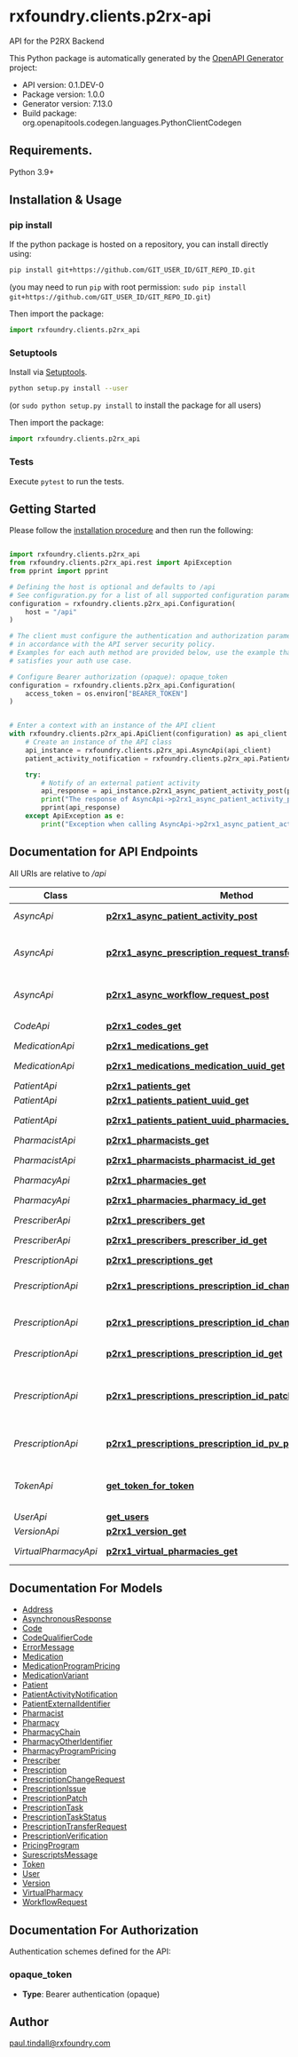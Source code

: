 # rxfoundry.clients.p2rx-api
API for the P2RX Backend


This Python package is automatically generated by the [OpenAPI Generator](https://openapi-generator.tech) project:

- API version: 0.1.DEV-0
- Package version: 1.0.0
- Generator version: 7.13.0
- Build package: org.openapitools.codegen.languages.PythonClientCodegen

## Requirements.

Python 3.9+

## Installation & Usage
### pip install

If the python package is hosted on a repository, you can install directly using:

```sh
pip install git+https://github.com/GIT_USER_ID/GIT_REPO_ID.git
```
(you may need to run `pip` with root permission: `sudo pip install git+https://github.com/GIT_USER_ID/GIT_REPO_ID.git`)

Then import the package:
```python
import rxfoundry.clients.p2rx_api
```

### Setuptools

Install via [Setuptools](http://pypi.python.org/pypi/setuptools).

```sh
python setup.py install --user
```
(or `sudo python setup.py install` to install the package for all users)

Then import the package:
```python
import rxfoundry.clients.p2rx_api
```

### Tests

Execute `pytest` to run the tests.

## Getting Started

Please follow the [installation procedure](#installation--usage) and then run the following:

```python

import rxfoundry.clients.p2rx_api
from rxfoundry.clients.p2rx_api.rest import ApiException
from pprint import pprint

# Defining the host is optional and defaults to /api
# See configuration.py for a list of all supported configuration parameters.
configuration = rxfoundry.clients.p2rx_api.Configuration(
    host = "/api"
)

# The client must configure the authentication and authorization parameters
# in accordance with the API server security policy.
# Examples for each auth method are provided below, use the example that
# satisfies your auth use case.

# Configure Bearer authorization (opaque): opaque_token
configuration = rxfoundry.clients.p2rx_api.Configuration(
    access_token = os.environ["BEARER_TOKEN"]
)


# Enter a context with an instance of the API client
with rxfoundry.clients.p2rx_api.ApiClient(configuration) as api_client:
    # Create an instance of the API class
    api_instance = rxfoundry.clients.p2rx_api.AsyncApi(api_client)
    patient_activity_notification = rxfoundry.clients.p2rx_api.PatientActivityNotification() # PatientActivityNotification | 

    try:
        # Notify of an external patient activity
        api_response = api_instance.p2rx1_async_patient_activity_post(patient_activity_notification)
        print("The response of AsyncApi->p2rx1_async_patient_activity_post:\n")
        pprint(api_response)
    except ApiException as e:
        print("Exception when calling AsyncApi->p2rx1_async_patient_activity_post: %s\n" % e)

```

## Documentation for API Endpoints

All URIs are relative to */api*

Class | Method | HTTP request | Description
------------ | ------------- | ------------- | -------------
*AsyncApi* | [**p2rx1_async_patient_activity_post**](docs/AsyncApi.md#p2rx1_async_patient_activity_post) | **POST** /p2rx/1/async/patient_activity | Notify of an external patient activity
*AsyncApi* | [**p2rx1_async_prescription_request_transfer_post**](docs/AsyncApi.md#p2rx1_async_prescription_request_transfer_post) | **POST** /p2rx/1/async/prescription/request_transfer | Create a new prescription transfer request asynchronously
*AsyncApi* | [**p2rx1_async_workflow_request_post**](docs/AsyncApi.md#p2rx1_async_workflow_request_post) | **POST** /p2rx/1/async/workflow/request | Create a new workflow request asynchronously
*CodeApi* | [**p2rx1_codes_get**](docs/CodeApi.md#p2rx1_codes_get) | **GET** /p2rx/1/codes | Get all codes for a typename
*MedicationApi* | [**p2rx1_medications_get**](docs/MedicationApi.md#p2rx1_medications_get) | **GET** /p2rx/1/medications | Get all medications
*MedicationApi* | [**p2rx1_medications_medication_uuid_get**](docs/MedicationApi.md#p2rx1_medications_medication_uuid_get) | **GET** /p2rx/1/medications/{medication_uuid} | Get a medication by UUID
*PatientApi* | [**p2rx1_patients_get**](docs/PatientApi.md#p2rx1_patients_get) | **GET** /p2rx/1/patients | Get all patients
*PatientApi* | [**p2rx1_patients_patient_uuid_get**](docs/PatientApi.md#p2rx1_patients_patient_uuid_get) | **GET** /p2rx/1/patients/{patient_uuid} | Get patient by uuid
*PatientApi* | [**p2rx1_patients_patient_uuid_pharmacies_get**](docs/PatientApi.md#p2rx1_patients_patient_uuid_pharmacies_get) | **GET** /p2rx/1/patients/{patient_uuid}/pharmacies | Get pharmacies near a patient
*PharmacistApi* | [**p2rx1_pharmacists_get**](docs/PharmacistApi.md#p2rx1_pharmacists_get) | **GET** /p2rx/1/pharmacists | Get all pharmacists
*PharmacistApi* | [**p2rx1_pharmacists_pharmacist_id_get**](docs/PharmacistApi.md#p2rx1_pharmacists_pharmacist_id_get) | **GET** /p2rx/1/pharmacists/{pharmacist_id} | Get a pharmacist by UUID or NPI
*PharmacyApi* | [**p2rx1_pharmacies_get**](docs/PharmacyApi.md#p2rx1_pharmacies_get) | **GET** /p2rx/1/pharmacies | Get all pharmacies
*PharmacyApi* | [**p2rx1_pharmacies_pharmacy_id_get**](docs/PharmacyApi.md#p2rx1_pharmacies_pharmacy_id_get) | **GET** /p2rx/1/pharmacies/{pharmacy_id} | Get a pharmacy by UUID or NPI
*PrescriberApi* | [**p2rx1_prescribers_get**](docs/PrescriberApi.md#p2rx1_prescribers_get) | **GET** /p2rx/1/prescribers | Get all prescribers
*PrescriberApi* | [**p2rx1_prescribers_prescriber_id_get**](docs/PrescriberApi.md#p2rx1_prescribers_prescriber_id_get) | **GET** /p2rx/1/prescribers/{prescriber_id} | Get a prescriber by UUID or NPI
*PrescriptionApi* | [**p2rx1_prescriptions_get**](docs/PrescriptionApi.md#p2rx1_prescriptions_get) | **GET** /p2rx/1/prescriptions | Get all prescriptions
*PrescriptionApi* | [**p2rx1_prescriptions_prescription_id_change_requests_get**](docs/PrescriptionApi.md#p2rx1_prescriptions_prescription_id_change_requests_get) | **GET** /p2rx/1/prescriptions/{prescription_id}/change_requests | Get a list of prescription change requests
*PrescriptionApi* | [**p2rx1_prescriptions_prescription_id_change_requests_post**](docs/PrescriptionApi.md#p2rx1_prescriptions_prescription_id_change_requests_post) | **POST** /p2rx/1/prescriptions/{prescription_id}/change_requests | Create a new prescription change request
*PrescriptionApi* | [**p2rx1_prescriptions_prescription_id_get**](docs/PrescriptionApi.md#p2rx1_prescriptions_prescription_id_get) | **GET** /p2rx/1/prescriptions/{prescription_id} | Get a prescription by UUID or RxNumber
*PrescriptionApi* | [**p2rx1_prescriptions_prescription_id_patch**](docs/PrescriptionApi.md#p2rx1_prescriptions_prescription_id_patch) | **PATCH** /p2rx/1/prescriptions/{prescription_id} | Update a prescription by UUID or RxNumber.  Only \&quot;patchable\&quot; fields can be updated.
*PrescriptionApi* | [**p2rx1_prescriptions_prescription_id_pv_post**](docs/PrescriptionApi.md#p2rx1_prescriptions_prescription_id_pv_post) | **POST** /p2rx/1/prescriptions/{prescription_id}/pv | Create a new prescription verification setting
*TokenApi* | [**get_token_for_token**](docs/TokenApi.md#get_token_for_token) | **POST** /p2rx/1/token | Get a delegated token based upon an already authorized token
*UserApi* | [**get_users**](docs/UserApi.md#get_users) | **GET** /p2rx/1/users | Get one or more users
*VersionApi* | [**p2rx1_version_get**](docs/VersionApi.md#p2rx1_version_get) | **GET** /p2rx/1/version | Get the api version
*VirtualPharmacyApi* | [**p2rx1_virtual_pharmacies_get**](docs/VirtualPharmacyApi.md#p2rx1_virtual_pharmacies_get) | **GET** /p2rx/1/virtual_pharmacies | Get all virtual pharmacies


## Documentation For Models

 - [Address](docs/Address.md)
 - [AsynchronousResponse](docs/AsynchronousResponse.md)
 - [Code](docs/Code.md)
 - [CodeQualifierCode](docs/CodeQualifierCode.md)
 - [ErrorMessage](docs/ErrorMessage.md)
 - [Medication](docs/Medication.md)
 - [MedicationProgramPricing](docs/MedicationProgramPricing.md)
 - [MedicationVariant](docs/MedicationVariant.md)
 - [Patient](docs/Patient.md)
 - [PatientActivityNotification](docs/PatientActivityNotification.md)
 - [PatientExternalIdentifier](docs/PatientExternalIdentifier.md)
 - [Pharmacist](docs/Pharmacist.md)
 - [Pharmacy](docs/Pharmacy.md)
 - [PharmacyChain](docs/PharmacyChain.md)
 - [PharmacyOtherIdentifier](docs/PharmacyOtherIdentifier.md)
 - [PharmacyProgramPricing](docs/PharmacyProgramPricing.md)
 - [Prescriber](docs/Prescriber.md)
 - [Prescription](docs/Prescription.md)
 - [PrescriptionChangeRequest](docs/PrescriptionChangeRequest.md)
 - [PrescriptionIssue](docs/PrescriptionIssue.md)
 - [PrescriptionPatch](docs/PrescriptionPatch.md)
 - [PrescriptionTask](docs/PrescriptionTask.md)
 - [PrescriptionTaskStatus](docs/PrescriptionTaskStatus.md)
 - [PrescriptionTransferRequest](docs/PrescriptionTransferRequest.md)
 - [PrescriptionVerification](docs/PrescriptionVerification.md)
 - [PricingProgram](docs/PricingProgram.md)
 - [SurescriptsMessage](docs/SurescriptsMessage.md)
 - [Token](docs/Token.md)
 - [User](docs/User.md)
 - [Version](docs/Version.md)
 - [VirtualPharmacy](docs/VirtualPharmacy.md)
 - [WorkflowRequest](docs/WorkflowRequest.md)


<a id="documentation-for-authorization"></a>
## Documentation For Authorization


Authentication schemes defined for the API:
<a id="opaque_token"></a>
### opaque_token

- **Type**: Bearer authentication (opaque)


## Author

paul.tindall@rxfoundry.com


